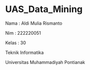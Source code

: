 # UAS_Data_Mining

Nama : Aldi Mulia Rismanto 

Nim : 222220051

Kelas : 30 

Teknik Informatika

Universitas Muhammadiyah Pontianak 
